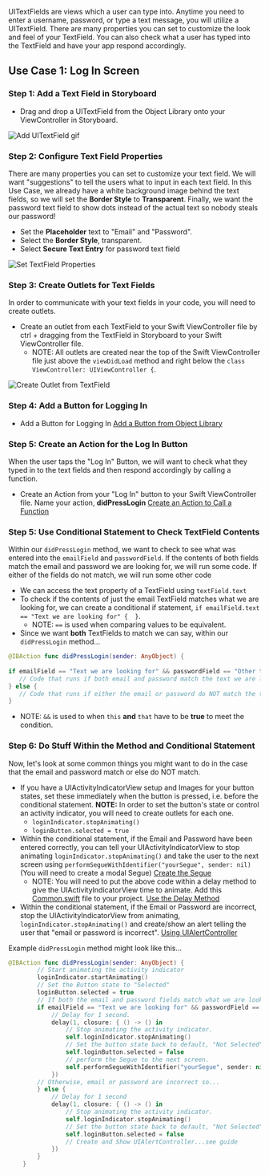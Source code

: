UITextFields are views which a user can type into. Anytime you need to enter a username, password, or type a text message, you will utilize a UITextField. There are many properties you can set to customize the look and feel of your TextField. You can also check what a user has typed into the TextField and have your app respond accordingly.

## Use Case 1: Log In Screen

### Step 1: Add a Text Field in Storyboard

- Drag and drop a UITextField from the Object Library onto your ViewController in Storyboard.  
  
![Add UITextField gif](http://i.imgur.com/VJwVsWu.gif)  

### Step 2: Configure Text Field Properties

There are many properties you can set to customize your text field. We will want "suggestions" to tell the users what to input in each text field. In this Use Case, we already have a white background image behind the text fields, so we will set the **Border Style** to **Transparent**. Finally, we want the password text field to show dots instead of the actual text so nobody steals our password!

- Set the **Placeholder** text to "Email" and "Password".
- Select the **Border Style**, transparent.  
- Select **Secure Text Entry** for password text field  
  
![Set TextField Properties](http://i.imgur.com/iOIvlMG.gif)  

### Step 3: Create Outlets for Text Fields

In order to communicate with your text fields in your code, you will need to create outlets.

- Create an outlet from each TextField to your Swift ViewController file by ctrl + dragging from the TextField in Storyboard to your Swift ViewController file.
   - NOTE: All outlets are created near the top of the Swift ViewController file just above the `viewDidLoad` method and right below the `class ViewController: UIViewController {`.  
  
![Create Outlet from TextField](http://i.imgur.com/Ly4lsSY.gif)


### Step 4: Add a Button for Logging In

- Add a Button for Logging In [Add a Button from Object Library](https://github.com/codepath/ios_guides/wiki/Configure-a-Button#step-1-add-button-from-object-library)

### Step 5: Create an Action for the Log In Button

When the user taps the "Log In" Button, we will want to check what they typed in to the text fields and then respond accordingly by calling a function.

- Create an Action from your "Log In" button to your Swift ViewController file. Name your action, **didPressLogin** [Create an Action to Call a Function](https://github.com/codepath/ios_guides/wiki/Configure-a-Button#step-5-call-a-function-when-the-button-is-tapped)

### Step 5: Use Conditional Statement to Check TextField Contents

Within our `didPressLogin` method, we want to check to see what was entered into the `emailField` and `passwordField`. If the contents of both fields match the email and password we are looking for, we will run some code. If either of the fields do not match, we will run some other code

- We can access the text property of a TextField using `textField.text`
- To check if the contents of just the email TextField matches what we are looking for, we can create a conditional if statement,  `if emailField.text == "Text we are looking for" {  }`.
   - NOTE: `==` is used when comparing values to be equivalent. 
- Since we want **both** TextFields to match we can say, within our `didPressLogin` method...

```Swift
@IBAction func didPressLogin(sender: AnyObject) {
        
if emailField == "Text we are looking for" && passwordField == "Other text we are looking for" {
   // Code that runs if both email and password match the text we are looking for in each case       
} else {
   // Code that runs if either the email or password do NOT match the text we are looking for in each case        
}
```
   - NOTE: `&&` is used to when `this` **and** `that` have to be **true** to meet the condition.

### Step 6: Do Stuff Within the Method and Conditional Statement
Now, let's look at some common things you might want to do in the case that the email and password match or else do NOT match.

- If you have a UIActivityIndicatorView setup and Images for your button states, set these immediately when the button is pressed, i.e. before the conditional statement. **NOTE:** In order to set the button's state or control an activity indicator, you will need to create outlets for each one.
   - `loginIndicator.stopAnimating()`
   - `loginButton.selected = true`
- Within the conditional statement, if the Email and Password have been entered correctly, you can tell your UIActivityIndicatorView to stop animating `loginIndicator.stopAnimating()` and take the user to the next screen using `performSegueWithIdentifier("yourSegue", sender: nil)` (You will need to create a modal Segue) [Create the Segue](https://github.com/codepath/ios_guides/wiki/Using-Modal-Transitions#step-1-create-the-segue)
   - NOTE: You will need to put the above code within a delay method to give the UIActivityIndicatorView time to animate. Add this [Common.swift](https://www.dropbox.com/s/mzfmjlvv863x95e/Common.swift?dl=0) file to your project. [Use the Delay Method](https://github.com/codepath/ios_guides/wiki/Calling-a-Method-After-Delay#step-2-use-the-delay-method) 
- Within the conditional statement, if the Email or Password are incorrect, stop the UIActivityIndicatorView from animating, `loginIndicator.stopAnimating()` and create/show an alert telling the user that "email or password is incorrect". [Using UIAlertController](https://guides.codepath.com/ios/Using-UIAlertController)  

Example `didPressLogin` method might look like this...

```Swift
@IBAction func didPressLogin(sender: AnyObject) {
        // Start animating the activity indicator
        loginIndicator.startAnimating()
        // Set the Button state to "Selected"
        loginButton.selected = true
        // If both the email and password fields match what we are looking for...
        if emailField == "Text we are looking for" && passwordField == "Other text we are looking for" {
            // Delay for 1 second.
            delay(1, closure: { () -> () in
                // Stop animating the activity indicator.
                self.loginIndicator.stopAnimating()
                // Set the button state back to default, "Not Selected".
                self.loginButton.selected = false
                // perform the Segue to the next screen.
                self.performSegueWithIdentifier("yourSegue", sender: nil)
            })
        // Otherwise, email or password are incorrect so...
        } else {
            // Delay for 1 second
            delay(1, closure: { () -> () in
                // Stop animating the activity indicator.
                self.loginIndicator.stopAnimating()
                // Set the button state back to default, "Not Selected".
                self.loginButton.selected = false
                // Create and Show UIAlertController...see guide
            })
        }
    }
```
   

